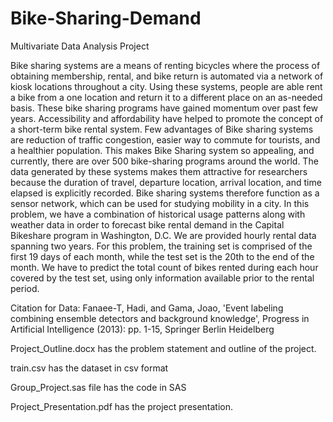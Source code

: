# Bike-Sharing-Demand
Multivariate Data Analysis Project

Bike sharing systems are a means of renting bicycles where the process of obtaining membership, rental, and bike return is automated via a network of kiosk locations throughout a city. Using these systems, people are able rent a bike from a one location and return it to a different place on an as-needed basis.
These bike sharing programs have gained momentum over past few years. Accessibility and affordability have helped to promote the concept of a short-term bike rental system. Few advantages of Bike sharing systems are reduction of traffic congestion, easier way to commute for tourists, and a healthier population. This makes Bike Sharing system so appealing, and currently, there are over 500 bike-sharing programs around the world.
The data generated by these systems makes them attractive for researchers because the duration of travel, departure location, arrival location, and time elapsed is explicitly recorded. Bike sharing systems therefore function as a sensor network, which can be used for studying mobility in a city.
In this problem, we have a combination of historical usage patterns along with weather data in order to forecast bike rental demand in the Capital Bikeshare program in Washington, D.C.  We are provided hourly rental data spanning two years. For this problem, the training set is comprised of the first 19 days of each month, while the test set is the 20th to the end of the month. We have to predict the total count of bikes rented during each hour covered by the test set, using only information available prior to the rental period.

Citation for Data:
Fanaee-T, Hadi, and Gama, Joao, 'Event labeling combining ensemble detectors and background knowledge', Progress in Artificial Intelligence (2013): pp. 1-15, Springer Berlin Heidelberg

Project_Outline.docx has the problem statement and outline of the project.

train.csv has the dataset in csv format

Group_Project.sas file has the code in SAS

Project_Presentation.pdf has the project presentation.

